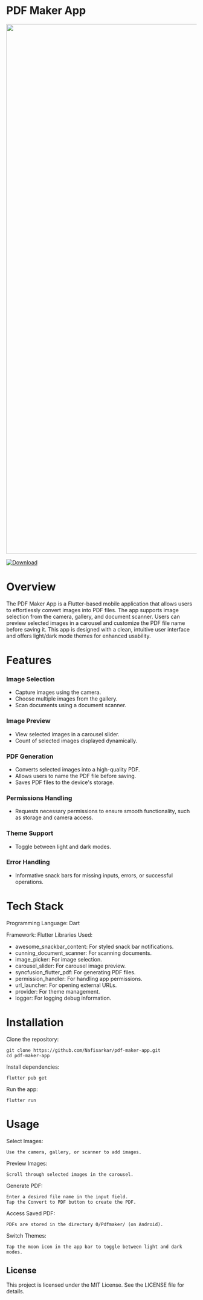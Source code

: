 # PDF Maker App
<img src="https://i.ibb.co/7krYHq5/New-Project.png" width="1400" />


<!-- BEGIN LATEST DOWNLOAD BUTTON -->
[![Download](https://custom-icon-badges.demolab.com/badge/-Download-blue?style=for-the-badge&logo=download&logoColor=white "Download")](https://github.com/Nafisarkar/Pdf_Maker_Flutter/releases/download/Releasev1.0.0/pdfmakerv1.apk)
<!-- END LATEST DOWNLOAD BUTTON -->

Overview
========

The PDF Maker App is a Flutter-based mobile application that allows users to
effortlessly convert images into PDF files. The app supports image selection from
the camera, gallery, and document scanner. Users can preview selected images in
a carousel and customize the PDF file name before saving it. This app is
designed with a clean, intuitive user interface and offers light/dark mode themes
for enhanced usability.

Features
========

### Image Selection

*   Capture images using the camera.
*   Choose multiple images from the gallery.
*   Scan documents using a document scanner.

### Image Preview

*   View selected images in a carousel slider.
*   Count of selected images displayed dynamically.

### PDF Generation

*   Converts selected images into a high-quality PDF.
*   Allows users to name the PDF file before saving.
*   Saves PDF files to the device's storage.

### Permissions Handling

*   Requests necessary permissions to ensure smooth functionality, such as
    storage and camera access.

### Theme Support

*   Toggle between light and dark modes.

### Error Handling

*   Informative snack bars for missing inputs, errors, or successful operations.


Tech Stack
========

Programming Language: Dart

Framework: Flutter
Libraries Used:
*   awesome_snackbar_content: For styled snack bar notifications.
*   cunning_document_scanner: For scanning documents.
*   image_picker: For image selection.
*   carousel_slider: For carousel image preview.
*   syncfusion_flutter_pdf: For generating PDF files.
*   permission_handler: For handling app permissions.
*   url_launcher: For opening external URLs.
*   provider: For theme management.
*   logger: For logging debug information.

Installation
============

Clone the repository:

    git clone https://github.com/Nafisarkar/pdf-maker-app.git
    cd pdf-maker-app

Install dependencies:

    flutter pub get

Run the app:

    flutter run

Usage
=====

Select Images:

    Use the camera, gallery, or scanner to add images.

Preview Images:

    Scroll through selected images in the carousel.

Generate PDF:

    Enter a desired file name in the input field.
    Tap the Convert to PDF button to create the PDF.

Access Saved PDF:

    PDFs are stored in the directory 0/Pdfmaker/ (on Android).

Switch Themes:

    Tap the moon icon in the app bar to toggle between light and dark modes.

## License
This project is licensed under the MIT License. See the LICENSE file for details.


